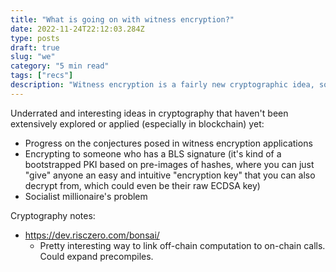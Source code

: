 ```yaml
---
title: "What is going on with witness encryption?"
date: 2022-11-24T22:12:03.284Z
type: posts
draft: true
slug: "we"
category: "5 min read"
tags: ["recs"]
description: "Witness encryption is a fairly new cryptographic idea, sort of the flip side of zero knowledge. What is the state of research here, how does it work, and what can we do with it?"
---
```


Underrated and interesting ideas in cryptography that haven't been extensively explored or applied (especially in blockchain) yet:
- Progress on the conjectures posed in witness encryption applications
- Encrypting to someone who has a BLS signature (it's kind of a bootstrapped PKI based on pre-images of hashes, where you can just "give" anyone an easy and intuitive "encryption key" that you can also decrypt from, which could even be their raw ECDSA key)
- Socialist millionaire's problem

Cryptography notes:
- https://dev.risczero.com/bonsai/
    - Pretty interesting way to link off-chain computation to on-chain calls. Could expand precompiles.